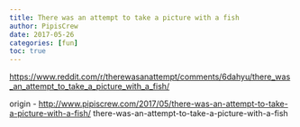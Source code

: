 ```yaml
---
title: There was an attempt to take a picture with a fish
author: PipisCrew
date: 2017-05-26
categories: [fun]
toc: true
---
```


https://www.reddit.com/r/therewasanattempt/comments/6dahyu/there_was_an_attempt_to_take_a_picture_with_a_fish/

origin - http://www.pipiscrew.com/2017/05/there-was-an-attempt-to-take-a-picture-with-a-fish/ there-was-an-attempt-to-take-a-picture-with-a-fish